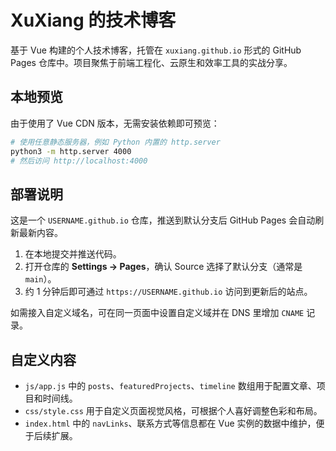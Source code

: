 # XuXiang 的技术博客

基于 Vue 构建的个人技术博客，托管在 `xuxiang.github.io` 形式的 GitHub Pages 仓库中。项目聚焦于前端工程化、云原生和效率工具的实战分享。

## 本地预览

由于使用了 Vue CDN 版本，无需安装依赖即可预览：

```bash
# 使用任意静态服务器，例如 Python 内置的 http.server
python3 -m http.server 4000
# 然后访问 http://localhost:4000
```

## 部署说明

这是一个 `USERNAME.github.io` 仓库，推送到默认分支后 GitHub Pages 会自动刷新最新内容。

1. 在本地提交并推送代码。
2. 打开仓库的 **Settings → Pages**，确认 Source 选择了默认分支（通常是 `main`）。
3. 约 1 分钟后即可通过 `https://USERNAME.github.io` 访问到更新后的站点。

如需接入自定义域名，可在同一页面中设置自定义域并在 DNS 里增加 `CNAME` 记录。

## 自定义内容

- `js/app.js` 中的 `posts`、`featuredProjects`、`timeline` 数组用于配置文章、项目和时间线。
- `css/style.css` 用于自定义页面视觉风格，可根据个人喜好调整色彩和布局。
- `index.html` 中的 `navLinks`、联系方式等信息都在 Vue 实例的数据中维护，便于后续扩展。
